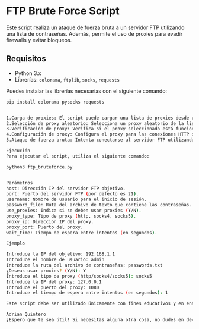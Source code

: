 # FTP Brute Force Script

Este script realiza un ataque de fuerza bruta a un servidor FTP utilizando una lista de contraseñas. Además, permite el uso de proxies para evadir firewalls y evitar bloqueos.

## Requisitos

- Python 3.x
- Librerías: `colorama`, `ftplib`, `socks`, `requests`

Puedes instalar las librerías necesarias con el siguiente comando:

```bash
pip install colorama pysocks requests


1.Carga de proxies: El script puede cargar una lista de proxies desde un archivo de texto.
2.Selección de proxy aleatorio: Selecciona un proxy aleatorio de la lista cargada.
3.Verificación de proxy: Verifica si el proxy seleccionado está funcionando.
4.Configuración de proxy: Configura el proxy para las conexiones HTTP o SOCKS.
5.Ataque de fuerza bruta: Intenta conectarse al servidor FTP utilizando las contraseñas de la lista proporcionada.

Ejecución
Para ejecutar el script, utiliza el siguiente comando:

python3 ftp_bruteforce.py


Parámetros
host: Dirección IP del servidor FTP objetivo.
port: Puerto del servidor FTP (por defecto es 21).
username: Nombre de usuario para el inicio de sesión.
password_file: Ruta del archivo de texto que contiene las contraseñas.
use_proxies: Indica si se deben usar proxies (Y/N).
proxy_type: Tipo de proxy (http, socks4, socks5).
proxy_ip: Dirección IP del proxy.
proxy_port: Puerto del proxy.
wait_time: Tiempo de espera entre intentos (en segundos).

Ejemplo

Introduce la IP del objetivo: 192.168.1.1
Introduce el nombre de usuario: admin
Introduce la ruta del archivo de contraseñas: passwords.txt
¿Deseas usar proxies? (Y/N): Y
Introduce el tipo de proxy (http/socks4/socks5): socks5
Introduce la IP del proxy: 127.0.0.1
Introduce el puerto del proxy: 1080
Introduce el tiempo de espera entre intentos (en segundos): 1

Este script debe ser utilizado únicamente con fines educativos y en entornos controlados. El uso no autorizado de este script en sistemas ajenos puede ser ilegal y está prohibido.

Adrian Quintero
¡Espero que te sea útil! Si necesitas alguna otra cosa, no dudes en decírmelo.
